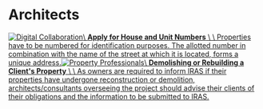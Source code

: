 # Architects

[![Digital Collaboration](https://www.iras.gov.sg/images/default-source/illustrations-png/digital-collaboration.png?sfvrsn=4f7736ef_3)\\
**Apply for House and Unit Numbers** \\
\\
Properties have to be numbered for identification purposes. The allotted number in combination with the name of the street at which it is located, forms a unique address.](https://www.iras.gov.sg/taxes/property-tax/property-professionals/architect/apply-for-house-and-unit-numbers)[![Property Professionals](https://www.iras.gov.sg/images/default-source/illustrations-png/property-professionals.png?sfvrsn=32a5b513_3)\\
**Demolishing or Rebuilding a Client's Property** \\
\\
As owners are required to inform IRAS if their properties have undergone reconstruction or demolition, architects/consultants overseeing the project should advise their clients of their obligations and the information to be submitted to IRAS.](https://www.iras.gov.sg/taxes/property-tax/property-professionals/architect/demolishing-or-rebuilding-a-client's-property)